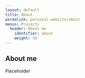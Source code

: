 ```yaml
---
layout: default
title: About
permalink: personal-website/about
menus: Projects
  header: About me
    identifier: about
    weight: 10
---
```


## About me
Placeholder
